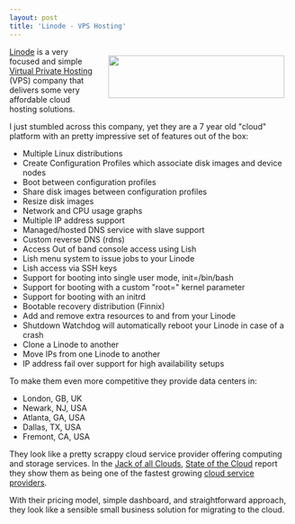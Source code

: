 ```yaml
---
layout: post
title: 'Linode - VPS Hosting'
---
```

<a href="http://www.linode.com/" target="_blank"><img class="alignnone" style="padding: 15px;" title="Linode - VPS Hosting" src="http://kinlane-productions.s3.amazonaws.com/cloud-computing/Linode.PNG" alt="" width="313" height="76" align="right" /></a><a href="http://www.linode.com/" target="_blank">Linode</a> is a very focused and simple <a href="http://www.linode.com/" target="_blank">Virtual Private Hosting</a> (VPS) company that delivers some very affordable cloud hosting solutions.<p></p>
I just stumbled across this company, yet they are a 7 year old "cloud" platform with an pretty impressive set of features out of the box:
<ul class="mainlist">
	<li>Multiple Linux distributions</li>
	<li>Create Configuration Profiles which associate disk images and device nodes</li>
	<li>Boot between configuration profiles</li>
	<li>Share disk images between configuration profiles</li>
	<li>Resize disk images</li>
	<li>Network and CPU usage graphs</li>
	<li>Multiple IP address support</li>
	<li>Managed/hosted DNS service with slave support</li>
	<li>Custom reverse DNS (rdns)</li>
	<li>Access Out of band console access using Lish</li>
	<li>Lish menu system to issue jobs to your Linode</li>
	<li>Lish access via SSH keys</li>
	<li>Support for booting into single user mode, init=/bin/bash</li>
	<li>Support for booting with a custom "root=" kernel parameter</li>
	<li>Support for booting with an initrd</li>
	<li>Bootable recovery distribution (Finnix)</li>
	<li>Add and remove extra resources to and from your Linode</li>
	<li>Shutdown Watchdog will automatically reboot your Linode in case of a crash</li>
	<li>Clone a Linode to another</li>
	<li>Move IPs from one Linode to another</li>
	<li>IP address fail over support for high availability setups</li>
</ul>
To make them even more competitive they provide data centers in:
<ul class="mainlist">
	<li>London, GB, UK</li>
	<li>Newark, NJ, USA</li>
	<li>Atlanta, GA, USA</li>
	<li>Dallas, TX, USA</li>
	<li>Fremont, CA, USA</li>
</ul>
They look like a pretty scrappy cloud service provider offering computing and storage services. In the <a href="http://www.jackofallclouds.com" target="_blank">Jack of all Clouds</a>, <a href="http://www.jackofallclouds.com/2010/07/state-of-the-cloud-july-2010/" target="_blank">State of the Cloud</a> report they show them as being one of the fastest growing <a href="http://www.kinlane.com/category/cloud-computing/cloud-service-providers/">cloud service providers</a>.<p></p>
With their pricing model, simple dashboard, and straightforward approach, they look like a sensible small business solution for migrating to the cloud.